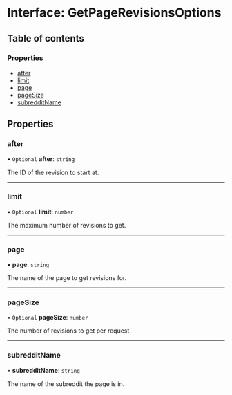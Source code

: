 # Interface: GetPageRevisionsOptions

## Table of contents

### Properties

- [after](GetPageRevisionsOptions.md#after)
- [limit](GetPageRevisionsOptions.md#limit)
- [page](GetPageRevisionsOptions.md#page)
- [pageSize](GetPageRevisionsOptions.md#pagesize)
- [subredditName](GetPageRevisionsOptions.md#subredditname)

## Properties

### after

• `Optional` **after**: `string`

The ID of the revision to start at.

---

### limit

• `Optional` **limit**: `number`

The maximum number of revisions to get.

---

### page

• **page**: `string`

The name of the page to get revisions for.

---

### pageSize

• `Optional` **pageSize**: `number`

The number of revisions to get per request.

---

### subredditName

• **subredditName**: `string`

The name of the subreddit the page is in.
